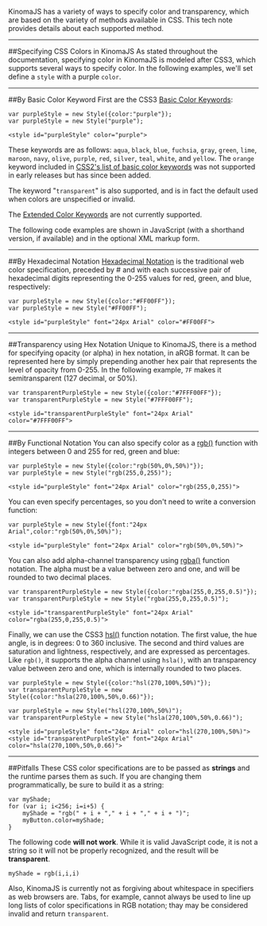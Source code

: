 KinomaJS has a variety of ways to specify color and transparency, which are based on the variety of methods available in CSS. This tech note provides details about each supported method.

***
##Specifying CSS Colors in KinomaJS
As stated throughout the documentation, specifying color in KinomaJS is modeled after CSS3, which supports several ways to specify color. In the following examples, we'll set define a `style` with a purple `color`.

***
##By Basic Color Keyword
First are the CSS3 [Basic Color Keywords](http://www.w3.org/TR/css3-color/#html4):

	var purpleStyle = new Style({color:"purple"});
	var purpleStyle = new Style("purple");
</span>

	<style id="purpleStyle" color="purple">
	
These keywords are as follows: `aqua`, `black`, `blue`, `fuchsia`, `gray`, `green`, `lime`, `maroon`, `navy`, `olive`, `purple`, `red`, `silver`, `teal`, `white`, and `yellow`. The `orange` keyword included in [CSS2's list of basic color keywords](http://www.w3.org/TR/CSS2/syndata.html#value-def-color) was not supported in early releases but has since been added.

The keyword "`transparent`" is also supported, and is in fact the default used when colors are unspecified or invalid.

The [Extended Color Keywords](http://www.w3.org/TR/css3-color/#svg-color) are not currently supported.

The following code examples are shown in JavaScript (with a shorthand version, if available) and in the optional XML markup form.

***
##By Hexadecimal Notation
[Hexadecimal Notation](http://www.w3.org/TR/css3-color/#numerical) is the traditional web color specification, preceded by # and with each successive pair of hexadecimal digits representing the 0-255 values for red, green, and blue, respectively:
	
	var purpleStyle = new Style({color:"#FF00FF"});
	var purpleStyle = new Style("#FF00FF");
</span>

	<style id="purpleStyle" font="24px Arial" color="#FF00FF">

***
##Transparency using Hex Notation
Unique to KinomaJS, there is a method for specifying opacity (or alpha) in hex notation, in aRGB format. It can be represented here by simply prepending another hex pair that represents the level of opacity from 0-255. In the following example, `7F` makes it semitransparent (127 decimal, or 50%).

	var transparentPurpleStyle = new Style({color:"#7FFF00FF"});
	var transparentPurpleStyle = new Style("#7FFF00FF");
</span>
	
	<style id="transparentPurpleStyle" font="24px Arial" color="#7FFF00FF">
	
***
##By Functional Notation
You can also specify color as a [rgb()](http://www.w3.org/TR/css3-color/#rgb-color) function with integers between 0 and 255 for red, green and blue:

	var purpleStyle = new Style({color:"rgb(50%,0%,50%)"});
	var purpleStyle = new Style("rgb(255,0,255)");
</span>

	<style id="purpleStyle" font="24px Arial" color="rgb(255,0,255)">
	
You can even specify percentages, so you don't need to write a conversion function:

	var purpleStyle = new Style({font:"24px Arial",color:"rgb(50%,0%,50%)");
</span>

	<style id="purpleStyle" font="24px Arial" color="rgb(50%,0%,50%)">
	
You can also add alpha-channel transparency using [rgba()](http://www.w3.org/TR/css3-color/#rgba-color) function notation. The alpha must be a value between zero and one, and will be rounded to two decimal places.

	var transparentPurpleStyle = new Style({color:"rgba(255,0,255,0.5)"});
	var transparentPurpleStyle = new Style("rgba(255,0,255,0.5)");
</span>

	<style id="transparentPurpleStyle" font="24px Arial" color="rgba(255,0,255,0.5)">
	
Finally, we can use the CSS3 [hsl()](http://www.w3.org/TR/css3-color/#hsl-color) function notation. The first value, the hue angle, is in degrees: 0 to 360 inclusive. The second and third values are saturation and lightness, respectively, and are expressed as percentages. Like `rgb()`, it supports the alpha channel using `hsla()`, with an transparency value between zero and one, which is internally rounded to two places.

	var purpleStyle = new Style({color:"hsl(270,100%,50%)"});
	var transparentPurpleStyle = new Style({color:"hsla(270,100%,50%,0.66)"});

	var purpleStyle = new Style("hsl(270,100%,50%)");
	var transparentPurpleStyle = new Style("hsla(270,100%,50%,0.66)");
</span>

	<style id="purpleStyle" font="24px Arial" color="hsl(270,100%,50%)">
	<style id="transparentPurpleStyle" font="24px Arial" color="hsla(270,100%,50%,0.66)">

***
##Pitfalls
These CSS color specifications are to be passed as **strings** and the runtime parses them as such. If you are changing them programmatically, be sure to build it as a string:

	var myShade;
	for (var i; i<256; i=i+5) {
		myShade = "rgb(" + i + "," + i + "," + i + ")";
		myButton.color=myShade;
	}
	
The following code **will not work**. While it is valid JavaScript code, it is not a string so it will not be properly recognized, and the result will be **transparent**.

	myShade = rgb(i,i,i)
	
Also, KinomaJS is currently not as forgiving about whitespace in specifiers as web browsers are. Tabs, for example, cannot always be used to line up long lists of color specifications in RGB notation; thay may be considered invalid and return `transparent`.

	
